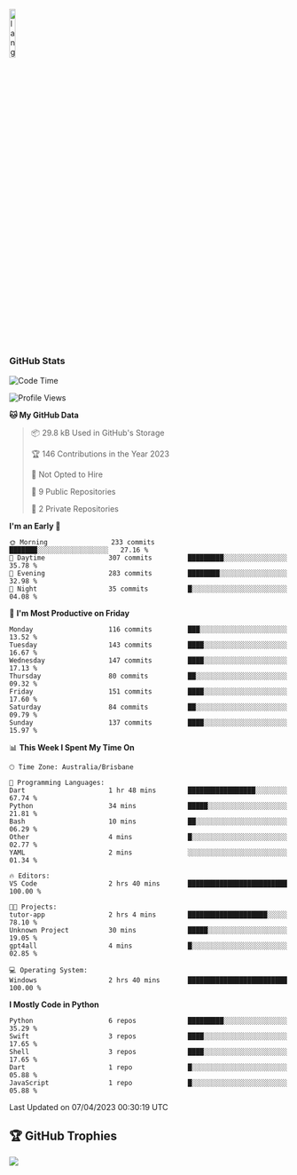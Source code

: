 <p align="left"><img width=15%" src="https://github.com/alansmathew/alansmathew/raw/master/lang.gif" alt="lang image here" /></p>

# <h3 align="left">GitHub Stats</h3>

<!--START_SECTION:waka-->
![Code Time](http://img.shields.io/badge/Code%20Time-192%20hrs%2016%20mins-blue)

![Profile Views](http://img.shields.io/badge/Profile%20Views-3-blue)

**🐱 My GitHub Data** 

> 📦 29.8 kB Used in GitHub's Storage 
 > 
> 🏆 146 Contributions in the Year 2023
 > 
> 🚫 Not Opted to Hire
 > 
> 📜 9 Public Repositories 
 > 
> 🔑 2 Private Repositories 
 > 
**I'm an Early 🐤** 

```text
🌞 Morning                233 commits         ███████░░░░░░░░░░░░░░░░░░   27.16 % 
🌆 Daytime                307 commits         █████████░░░░░░░░░░░░░░░░   35.78 % 
🌃 Evening                283 commits         ████████░░░░░░░░░░░░░░░░░   32.98 % 
🌙 Night                  35 commits          █░░░░░░░░░░░░░░░░░░░░░░░░   04.08 % 
```
📅 **I'm Most Productive on Friday** 

```text
Monday                   116 commits         ███░░░░░░░░░░░░░░░░░░░░░░   13.52 % 
Tuesday                  143 commits         ████░░░░░░░░░░░░░░░░░░░░░   16.67 % 
Wednesday                147 commits         ████░░░░░░░░░░░░░░░░░░░░░   17.13 % 
Thursday                 80 commits          ██░░░░░░░░░░░░░░░░░░░░░░░   09.32 % 
Friday                   151 commits         ████░░░░░░░░░░░░░░░░░░░░░   17.60 % 
Saturday                 84 commits          ██░░░░░░░░░░░░░░░░░░░░░░░   09.79 % 
Sunday                   137 commits         ████░░░░░░░░░░░░░░░░░░░░░   15.97 % 
```


📊 **This Week I Spent My Time On** 

```text
🕑︎ Time Zone: Australia/Brisbane

💬 Programming Languages: 
Dart                     1 hr 48 mins        █████████████████░░░░░░░░   67.74 % 
Python                   34 mins             █████░░░░░░░░░░░░░░░░░░░░   21.81 % 
Bash                     10 mins             ██░░░░░░░░░░░░░░░░░░░░░░░   06.29 % 
Other                    4 mins              █░░░░░░░░░░░░░░░░░░░░░░░░   02.77 % 
YAML                     2 mins              ░░░░░░░░░░░░░░░░░░░░░░░░░   01.34 % 

🔥 Editors: 
VS Code                  2 hrs 40 mins       █████████████████████████   100.00 % 

🐱‍💻 Projects: 
tutor-app                2 hrs 4 mins        ████████████████████░░░░░   78.10 % 
Unknown Project          30 mins             █████░░░░░░░░░░░░░░░░░░░░   19.05 % 
gpt4all                  4 mins              █░░░░░░░░░░░░░░░░░░░░░░░░   02.85 % 

💻 Operating System: 
Windows                  2 hrs 40 mins       █████████████████████████   100.00 % 
```

**I Mostly Code in Python** 

```text
Python                   6 repos             █████████░░░░░░░░░░░░░░░░   35.29 % 
Swift                    3 repos             ████░░░░░░░░░░░░░░░░░░░░░   17.65 % 
Shell                    3 repos             ████░░░░░░░░░░░░░░░░░░░░░   17.65 % 
Dart                     1 repo              █░░░░░░░░░░░░░░░░░░░░░░░░   05.88 % 
JavaScript               1 repo              █░░░░░░░░░░░░░░░░░░░░░░░░   05.88 % 
```




 Last Updated on 07/04/2023 00:30:19 UTC
<!--END_SECTION:waka-->

## 🏆 GitHub Trophies

![](https://github-profile-trophy.vercel.app/?username=samh06&theme=discord&no-frame=true&no-bg=false&margin-w=4)
